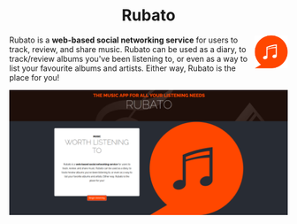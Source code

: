  <div>
 <h1 align="center">Rubato</h1> 
 <img src="https://github.com/shanemcdonagh/rubato/blob/main/rubato/src/images/simplelogo.png?raw=true" alt="Rubato logo" title="Rubato" align="right" height="60"/>
 </div>
 



Rubato is a <b>web-based social networking service</b> for users to track, review, and share music. Rubato can be used as a diary, to track/review albums you've been listening to, or even as a way to list your favourite albums and artists. Either way, Rubato is the place for you!

<img src="https://github.com/shanemcdonagh/rubato/blob/main/rubato/src/images/welcome-screen.png?raw=true" alt="Rubato Welcome" title="Welcome"/>
